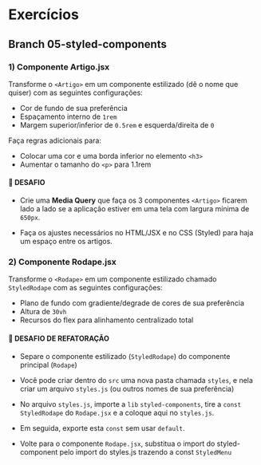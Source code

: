 # Exercícios

## Branch 05-styled-components

### 1) Componente Artigo.jsx

Transforme o `<Artigo>` em um componente estilizado (dê o nome que quiser) com as seguintes configurações:

- Cor de fundo de sua preferência
- Espaçamento interno de `1rem`
- Margem superior/inferior de `0.5rem` e esquerda/direita de `0`

Faça regras adicionais para:

- Colocar uma cor e uma borda inferior no elemento `<h3>`
- Aumentar o tamanho do `<p>` para 1.1rem

#### 📢 DESAFIO

- Crie uma **Media Query** que faça os 3 componentes `<Artigo>` ficarem lado a lado se a aplicação estiver em uma tela com largura mínima de `650px`.

- Faça os ajustes necessários no HTML/JSX e no CSS (Styled) para haja um espaço entre os artigos.

### 2) Componente Rodape.jsx

Transforme o `<Rodape>` em um componente estilizado chamado `StyledRodape` com as seguintes configurações:

- Plano de fundo com gradiente/degrade de cores de sua preferência
- Altura de `30vh`
- Recursos do flex para alinhamento centralizado total

#### 📢 DESAFIO DE REFATORAÇÃO

- Separe o componente estilizado (`StyledRodape`) do componente principal (`Rodape`)

- Você pode criar dentro do `src` uma nova pasta chamada `styles`, e nela criar um arquivo `styles.js` (ou outros nomes de sua preferência)

- No arquivo `styles.js`, importe a `lib` `styled-components`, tire a `const StyledRodape` do `Rodape.jsx` e a coloque aqui no `styles.js`.

- Em seguida, exporte esta `const` sem usar `default`.

- Volte para o componente `Rodape.jsx`, substitua o import do styled-component pelo import do styles.js trazendo a const `StyledMenu`
